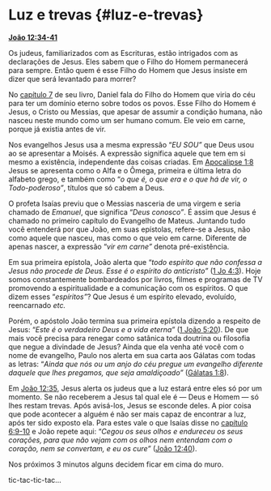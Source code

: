 # Luz e trevas {#luz-e-trevas}

[**João 12:34-41**](http://bibliaonline.com.br/acf/jo/12/34-41)

Os judeus, familiarizados com as Escrituras, estão intrigados com as declarações de Jesus. Eles sabem que o Filho do Homem permanecerá para sempre. Então quem é esse Filho do Homem que Jesus insiste em dizer que será levantado para morrer?

No [capítulo 7](http://bibliaonline.com.br/acf/dn/7) de seu livro, Daniel fala do Filho do Homem que viria do céu para ter um domínio eterno sobre todos os povos. Esse Filho do Homem é Jesus, o Cristo ou Messias, que apesar de assumir a condição humana, não nasceu neste mundo como um ser humano comum. Ele veio em carne, porque já existia antes de vir.

Nos evangelhos Jesus usa a mesma expressão “_EU SOU”_ que Deus usou ao se apresentar a Moisés. A expressão significa aquele que tem em si mesmo a existência, independente das coisas criadas. Em [Apocalipse 1:8](http://bibliaonline.com.br/acf/ap/1/8) Jesus se apresenta como o Alfa e o Ômega, primeira e última letra do alfabeto grego, e também como “_o que é, o que era e o que há de vir, o Todo-poderoso”_, títulos que só cabem a Deus.

O profeta Isaías previu que o Messias nasceria de uma virgem e seria chamado de _Emanuel_, que significa “_Deus conosco”_. É assim que Jesus é chamado no primeiro capítulo do Evangelho de Mateus. Juntando tudo você entenderá por que João, em suas epístolas, refere-se a Jesus, não como aquele que nasceu, mas como o que veio em carne. Diferente de apenas nascer, a expressão “_vir em carne”_ denota pré-existência.

Em sua primeira epístola, João alerta que “_todo espírito que não confessa a Jesus não procede de Deus. Esse é o espírito do anticristo”_ ([1 Jo 4:3](http://bibliaonline.com.br/acf/1jo/4/3)). Hoje somos constantemente bombardeados por livros, filmes e programas de TV promovendo a espiritualidade e a comunicação com os espíritos. O que dizem esses “_espíritos”_? Que Jesus é um espírito elevado, evoluído, reencarnado _etc._

Porém, o apóstolo João termina sua primeira epístola dizendo a respeito de Jesus: “_Este é o verdadeiro Deus e a vida eterna”_ ([1 João 5:20](http://bibliaonline.com.br/acf/1jo/5/20)). De que mais você precisa para renegar como satânica toda doutrina ou filosofia que negue a divindade de Jesus? Ainda que ela venha até você com o nome de evangelho, Paulo nos alerta em sua carta aos Gálatas com todas as letras: “_Ainda que nós ou um anjo do céu pregue um evangelho diferente daquele que lhes pregamos, que seja amaldiçoado”_ ([Gálatas 1:8](http://bibliaonline.com.br/acf/gl/1/8)).

Em [João 12:35](http://bibliaonline.com.br/acf/jo/12/35), Jesus alerta os judeus que a luz estará entre eles só por um momento. Se não receberem a Jesus tal qual ele é — Deus e Homem — só lhes restam trevas. Após avisá-los, Jesus se esconde deles. A pior coisa que pode acontecer a alguém é não ser mais capaz de encontrar a luz, após ter sido exposto ela. Para estes vale o que Isaías disse no [capítulo 6:9-10](http://bibliaonline.com.br/acf/is/6/9-10) e João repete aqui: “_Cegou os seus olhos e endureceu os seus corações, para que não vejam com os olhos nem entendam com o coração, nem se convertam, e eu os cure”_ ([João 12:40](http://bibliaonline.com.br/acf/jo/12/40)).

Nos próximos 3 minutos alguns decidem ficar em cima do muro.

tic-tac-tic-tac...
